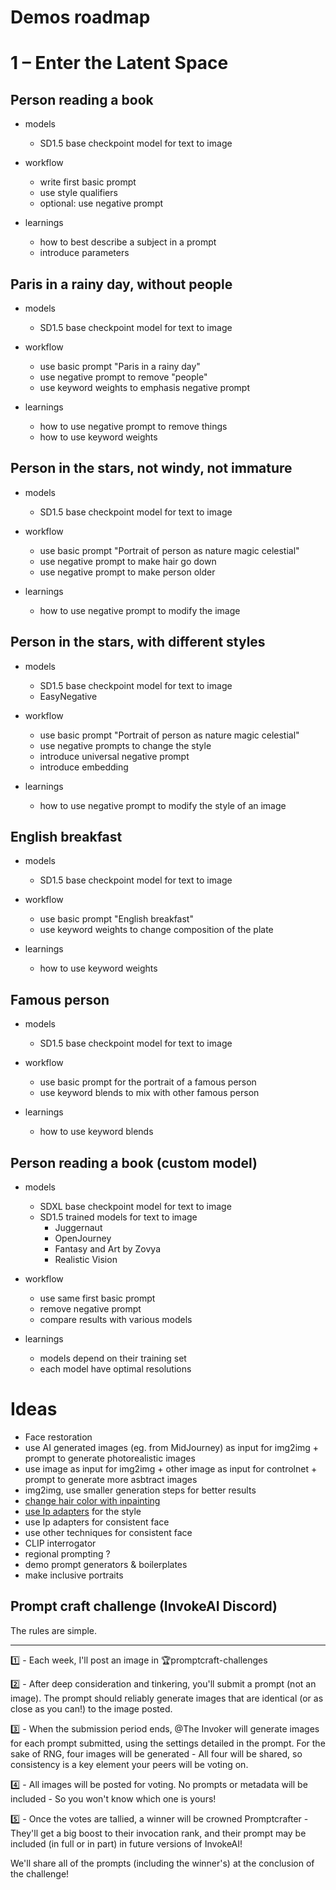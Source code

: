 # Demos roadmap

# 1 – Enter the Latent Space

## Person reading a book

- models
  - SD1.5 base checkpoint model for text to image

- workflow
  - write first basic prompt
  - use style qualifiers
  - optional: use negative prompt

- learnings
  - how to best describe a subject in a prompt
  - introduce parameters

## Paris in a rainy day, without people

- models
  - SD1.5 base checkpoint model for text to image

- workflow
  - use basic prompt "Paris in a rainy day"
  - use negative prompt to remove "people"
  - use keyword weights to emphasis negative prompt

- learnings
  - how to use negative prompt to remove things
  - how to use keyword weights

## Person in the stars, not windy, not immature

- models
  - SD1.5 base checkpoint model for text to image

- workflow
  - use basic prompt "Portrait of person as nature magic celestial"
  - use negative prompt to make hair go down
  - use negative prompt to make person older

- learnings
  - how to use negative prompt to modify the image

## Person in the stars, with different styles

- models
  - SD1.5 base checkpoint model for text to image
  - EasyNegative

- workflow
  - use basic prompt "Portrait of person as nature magic celestial"
  - use negative prompts to change the style
  - introduce universal negative prompt
  - introduce embedding

- learnings
  - how to use negative prompt to modify the style of an image

## English breakfast

- models
  - SD1.5 base checkpoint model for text to image

- workflow
  - use basic prompt "English breakfast"
  - use keyword weights to change composition of the plate

- learnings
  - how to use keyword weights


## Famous person

- models
  - SD1.5 base checkpoint model for text to image

- workflow
  - use basic prompt for the portrait of a famous person
  - use keyword blends to mix with other famous person

- learnings
  - how to use keyword blends


## Person reading a book (custom model)

- models
  - SDXL base checkpoint model for text to image
  - SD1.5 trained models for text to image
    - Juggernaut
    - OpenJourney
    - Fantasy and Art by Zovya
    - Realistic Vision

- workflow
  - use same first basic prompt
  - remove negative prompt
  - compare results with various models

- learnings
  - models depend on their training set
  - each model have optimal resolutions


# Ideas

- Face restoration
- use AI generated images (eg. from MidJourney) as input for img2img + prompt to generate photorealistic images
- use image as input for img2img + other image as input for controlnet + prompt to generate more asbtract images
- img2img, use smaller generation steps for better results
- [change hair color with inpainting](https://civitai.com/models/46422?modelVersionId=129549)
- [use Ip adapters](https://www.youtube.com/watch?v=hFBJwYTCvHg) for the style
- use Ip adapters for consistent face
- use other techniques for consistent face
- CLIP interrogator
- regional prompting ?
- demo prompt generators & boilerplates
- make inclusive portraits

## Prompt craft challenge (InvokeAI Discord)

The rules are simple.

-------

1️⃣  - Each week, I'll post an image in ⁠🏆promptcraft-challenges

2️⃣  - After deep consideration and tinkering, you'll submit a prompt (not an image). The prompt should reliably generate images that are identical (or as close as you can!) to the image posted.

3️⃣  - When the submission period ends, @The Invoker will generate images for each prompt submitted, using the settings detailed in the prompt. For the sake of RNG, four images will be generated - All four will be shared, so consistency is a key element your peers will be voting on.

4️⃣ - All images will be posted for voting. No prompts or metadata will be included - So you won't know which one is yours!

5️⃣ - Once the votes are tallied, a winner will be crowned Promptcrafter - They'll get a big boost to their invocation rank, and their prompt may be included (in full or in part) in future versions of InvokeAI!

We'll share all of the prompts (including the winner's) at the conclusion of the challenge!
